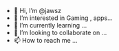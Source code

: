 - 👋 Hi, I’m @jawsz
- 👀 I’m interested in Gaming , apps...
- 🌱 I’m currently learning ...
- 💞️ I’m looking to collaborate on ...
- 📫 How to reach me ...

<!---
jawsz/jawsz is a ✨ special ✨ repository because its `README.md` (this file) appears on your GitHub profile.
You can click the Preview link to take a look at your changes.
--->
